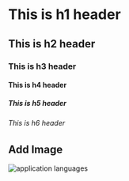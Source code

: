# This is h1 header
## This is h2 header
### This is h3 header
#### This is h4 header
##### This is h5 header
###### This is h6 header


## Add Image
![application languages](https://user-images.githubusercontent.com/91416868/213454776-3e147f9c-ef71-42e7-bbe2-249fd40046dd.jpg)

